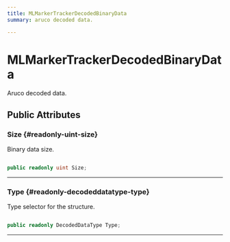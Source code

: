 ```yaml
---
title: MLMarkerTrackerDecodedBinaryData
summary: aruco decoded data. 

---
```


# MLMarkerTrackerDecodedBinaryData




Aruco decoded data.   





## Public Attributes

### Size {#readonly-uint-size}

Binary data size. 

```csharp

public readonly uint Size;

```






-----------

### Type {#readonly-decodeddatatype-type}

Type selector for the structure. 

```csharp

public readonly DecodedDataType Type;

```






-----------


